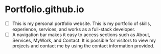 # Portfolio.github.io

- [ ] This is my personal portfolio website. This is my portfolio of skills, experience, services, and works as a full-stack developer.
- [ ] A navigation bar makes it easy to access sections such as About, Services, MyWork, and Contact. It is possible for visitors to view my projects and contact me by using the contact information provided.

